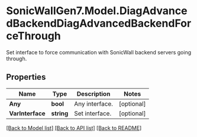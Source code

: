 # SonicWallGen7.Model.DiagAdvancedBackendDiagAdvancedBackendForceThrough
Set interface to force communication with SonicWall backend servers going through.

## Properties

Name | Type | Description | Notes
------------ | ------------- | ------------- | -------------
**Any** | **bool** | Any interface. | [optional] 
**VarInterface** | **string** | Set interface. | [optional] 

[[Back to Model list]](../README.md#documentation-for-models) [[Back to API list]](../README.md#documentation-for-api-endpoints) [[Back to README]](../README.md)

